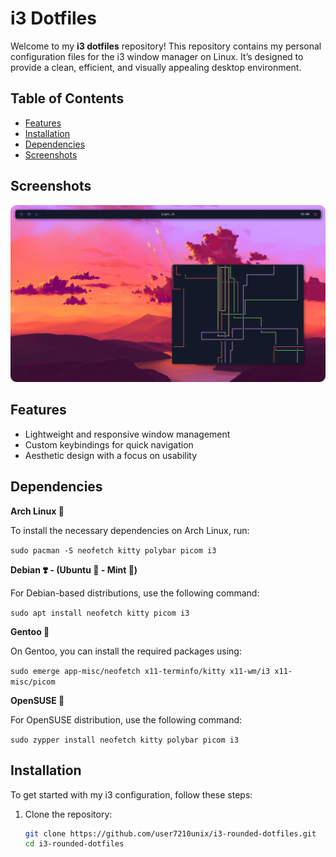 # i3 Dotfiles
 
Welcome to my **i3 dotfiles** repository! This repository contains my personal configuration files for the i3 window manager on Linux. It’s designed to provide a clean, efficient, and visually appealing desktop environment.


## Table of Contents
- [Features](#features)
- [Installation](#installation)
- [Dependencies](#Dependencies)
- [Screenshots](#Screenshots)

## Screenshots

![Screenshot](pictures/i.png)

## Features

- Lightweight and responsive window management
- Custom keybindings for quick navigation
- Aesthetic design with a focus on usability


## Dependencies

**Arch Linux 🔷**

To install the necessary dependencies on Arch Linux, run:

```sudo pacman -S neofetch kitty polybar picom i3```

**Debian ❣️ - (Ubuntu 🍊 - Mint 🍏)**

For Debian-based distributions, use the following command:



```sudo apt install neofetch kitty picom i3```

**Gentoo 🧼**

On Gentoo, you can install the required packages using:



```sudo emerge app-misc/neofetch x11-terminfo/kitty x11-wm/i3 x11-misc/picom```



**OpenSUSE 🦎**

For OpenSUSE distribution, use the following command:



```sudo zypper install neofetch kitty polybar picom i3```


## Installation

To get started with my i3 configuration, follow these steps:

1. Clone the repository:
   ```bash
   git clone https://github.com/user7210unix/i3-rounded-dotfiles.git
   cd i3-rounded-dotfiles
